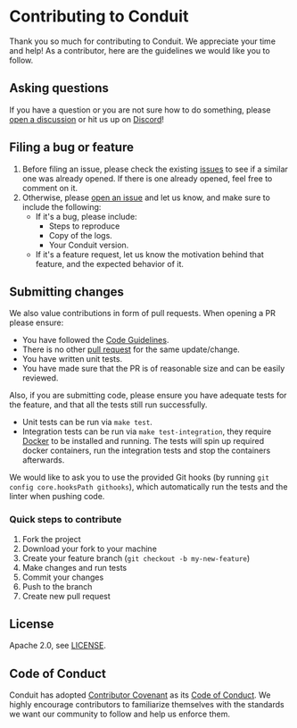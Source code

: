 # Contributing to Conduit

Thank you so much for contributing to Conduit. We appreciate your time and help!
As a contributor, here are the guidelines we would like you to follow.

## Asking questions

If you have a question or you are not sure how to do something, please
[open a discussion](https://github.com/ConduitIO/conduit/discussions) or hit us up
on [Discord](https://discord.meroxa.com)!

## Filing a bug or feature

1. Before filing an issue, please check the existing
   [issues](https://github.com/ConduitIO/conduit/issues) to see if a
   similar one was already opened. If there is one already opened, feel free
   to comment on it.
2. Otherwise, please [open an issue](https://github.com/ConduitIO/conduit/issues/new)
   and let us know, and make sure to include the following:
   - If it's a bug, please include:
     - Steps to reproduce
     - Copy of the logs.
     - Your Conduit version.
   - If it's a feature request, let us know the motivation behind that feature,
      and the expected behavior of it.

## Submitting changes

We also value contributions in form of pull requests. When opening a PR please ensure:

- You have followed the [Code Guidelines](https://github.com/ConduitIO/conduit/blob/main/docs/code_guidelines.md).
- There is no other [pull request](https://github.com/ConduitIO/conduit/pulls) for the same update/change.
- You have written unit tests.
- You have made sure that the PR is of reasonable size and can be easily reviewed.

Also, if you are submitting code, please ensure you have adequate tests for the feature,
and that all the tests still run successfully.

- Unit tests can be run via `make test`.
- Integration tests can be run via `make test-integration`, they require
  [Docker](https://www.docker.com/) to be installed and running. The tests will
  spin up required docker containers, run the integration tests and stop the
  containers afterwards.

We would like to ask you to use the provided Git hooks (by running `git config core.hooksPath githooks`),
which automatically run the tests and the linter when pushing code.

### Quick steps to contribute

1. Fork the project
2. Download your fork to your machine
3. Create your feature branch (`git checkout -b my-new-feature`)
4. Make changes and run tests
5. Commit your changes
6. Push to the branch
7. Create new pull request

## License

Apache 2.0, see [LICENSE](LICENSE.md).

## Code of Conduct

Conduit has adopted [Contributor Covenant](https://www.contributor-covenant.org/)
as its [Code of Conduct](https://github.com/ConduitIO/.github/blob/main/CODE_OF_CONDUCT.md).
We highly encourage contributors to familiarize themselves with the standards we want our
community to follow and help us enforce them.

